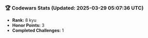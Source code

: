 ### 🏆 Codewars Stats (Updated: 2025-03-29 05:07:36 UTC)

- **Rank:** 8 kyu
- **Honor Points:** 3
- **Completed Challenges:** 1
